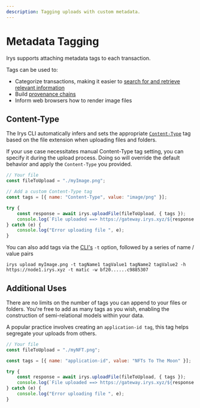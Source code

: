 ```yaml
---
description: Tagging uploads with custom metadata.
---
```


# Metadata Tagging

Irys supports attaching metadata tags to each transaction.

Tags can be used to:

-   Categorize transactions, making it easier to [search for and retrieve relevant information](/developer-docs/querying)
-   Build [provenance chains](/hands-on/tutorials/provenance-chain)
-   Inform web browsers how to render image files

## Content-Type

The Irys CLI automatically infers and sets the appropriate [`Content-Type`](https://developer.mozilla.org/en-US/Web/HTTP/Basics_of_HTTP/MIME_types/Common_types) tag based on the file extension when uploading files and folders.

If your use case necessitates manual Content-Type tag setting, you can specify it during the upload process. Doing so will override the default behavior and apply the `Content-Type` you provided.

```js
// Your file
const fileToUpload = "./myImage.png";

// Add a custom Content-Type tag
const tags = [{ name: "Content-Type", value: "image/png" }];

try {
	const response = await irys.uploadFile(fileToUpload, { tags });
	console.log(`File uploaded ==> https://gateway.irys.xyz/${response.id}`);
} catch (e) {
	console.log("Error uploading file ", e);
}
```

You can also add tags via the [CLI's](/developer-docs/cli) `-t` option, followed by a series of name / value pairs

```console
irys upload myImage.png -t tagName1 tagValue1 tagName2 tagValue2 -h https://node1.irys.xyz -t matic -w bf20......c9885307
```

## Additional Uses

There are no limits on the number of tags you can append to your files or folders. You're free to add as many tags as you wish, enabling the construction of semi-relational models within your data.

A popular practice involves creating an `application-id tag`, this tag helps segregate your uploads from others.

```js
// Your file
const fileToUpload = "./myNFT.png";

const tags = [{ name: "application-id", value: "NFTs To The Moon" }];

try {
	const response = await irys.uploadFile(fileToUpload, { tags });
	console.log(`File uploaded ==> https://gateway.irys.xyz/${response.id}`);
} catch (e) {
	console.log("Error uploading file ", e);
}
```
